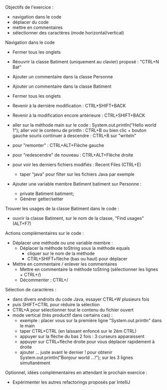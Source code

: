 Objectifs de l'exercice :
- navigation dans le code
- déplacer du code
- mettre en commentaires
- sélectionner des caractères (mode horizontal/vertical)

Navigation dans le code

- Fermer tous les onglets
- Réouvrir la classe Batiment (uniquement au clavier)
  proposé : "CTRL+N Bat"
- Ajouter un commentaire dans la classe Personne
- Ajouter un commentaire dans la classe Batiment
- Fermer tous les onglets
- Revenir à la dernière modification : CTRL+SHIFT+BACK
- Revenir à la modification encore antérieure : CTRL+SHIFT+BACK
- aller sur la méthode main sur le code :
  System.out.println("Hello world 1");
  aller voir le contenu de println : CTRL+B ou bien clic + bouton gauche souris
  continuer à descendre : CTRL+B sur "writeln"
- pour "remonter" : CTRL+ALT+Flèche gauche
- pour "redescendre" de nouveau : CTRL+ALT+Flèche droite
- pour voir les derniers fichiers modifiés : Recent Files (CTRL+E)
    - taper "java" pour filter sur les fichiers Java par exemple

- Ajouter une variable membre Batiment batiment sur Personne :
    - private Batiment batiment;
    - Générer getter/setter

Trouver les usages de la classe Batiment dans le code :
- ouvrir la classe Batiment, sur le nom de la classe, "Find usages" (ALT+F7)

Actions complémentaires sur le code :
- Déplacer une méthode ou une variable membre :
  - Déplacer la méthode toString sous la méthode equals
    - cliquer sur le nom de la méthode
    - CTRL+SHIFT+flèche (bas ou haut) pour déplacer
- Mettre en commentaire / enlever les commentaires
  - Mettre en commentaire la méthode toString  (sélectionner les lignes + CTRL+/)
  - Décommenter : CTRL+/

Sélection de caractères :
- dans divers endroits du code Java, essayer CTRL+W plusieurs fois
- puis SHIFT+CTRL pour réduire la sélection
- CTRL+A pour sélectionner tout le contenu du fichier ouvert
- mode vertical (très productif dans certains cas) :
    - exemple : placer vous sur la première ligne "System.out.println" dans le main
    - taper CTRL+CTRL (en laissant enfoncé sur le 2èm CTRL)
    - appuyer sur la flèche du bas 2 fois : 3 curseurs apparaissent
    - appuyer sur CTRL+flèche droite pour vous déplacer rapidement à droite
    - ajouter ... juste avant le dernier ! pour obtenir
      System.out.println("Bonjour world <x> ...!"); sur les 3 lignes simultanément



Optionnel, idées complémentaires en attendant le prochain exercice :

- Expérimenter les autres refactorings proposés par IntelliJ
